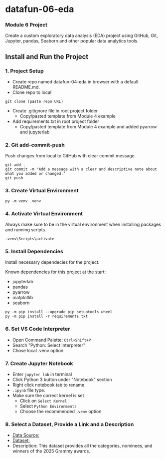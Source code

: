 # datafun-06-eda
### Module 6 Project  
Create a custom exploratory data analysis (EDA) project using GitHub, Git, Jupyter, pandas, Seaborn and other popular data analytics tools.

## Install and Run the Project
### 1. Project Setup  
- Create repo named datafun-04-eda in browser with a default README.md.  
- Clone repo to local  
```
git clone (paste repo URL)
```
- Create .gitignore file in root project folder  
    * Copy/pasted template from Module 4 example  
- Add requirements.txt in root project folder  
    * Copy/pasted template from Module 4 example and added pyarrow and jupyterlab  

### 2. Git add-commit-push  
Push changes from local to GitHub with clear commit message.  
```
git add .
git commit -m "Add a message with a clear and descriptive note about what you added or changed."
git push
```

### 3. Create Virtual Environment  
```
py -m venv .venv
```

### 4. Activate Virtual Environment  
Always make sure to be in the virtual environment when installing packages and running scripts.  
```
.venv\Scripts\activate
```

### 5. Install Dependencies  
Install necessary dependecies for the project.  

Known dependencies for this project at the start:  
* jupyterlab
* pandas
* pyarrow
* matplotlib
* seaborn

```
py -m pip install --upgrade pip setuptools wheel
py -m pip install -r requirements.txt
```

### 6. Set VS Code Interpreter
* Open Command Palette: `Ctrl+Shift+P`
* Search "Python: Select Interpreter"
* Chose local .venv option

### 7. Create Jupyter Notebook  
* Enter `jupyter lab` in terminal
* Click Python 3 button under "Notebook" section
* Right click notebook tab to rename
* `.ipynb` file type.
* Make sure the correct kernel is set
    * Click on `Select Kernel`
    * Select `Python Environments`
    * Choose the recommended `.venv` option

### 8. Select a Dataset, Provide a Link and a Description
* [Data Source:](https://www.kaggle.com/)  
* [Dataset:](https://www.kaggle.com/datasets/iskanderlou/grammy-awards-2025?select=grammys_2025.csv)  
* Description: This dataset provides all the categories, nominees, and winners of the 2025 Grammy awards.  